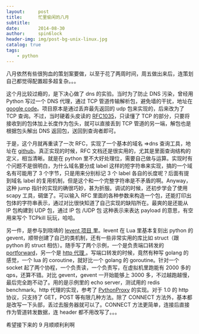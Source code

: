 ```yaml
---
layout:     post
title:      忙里偷闲的八月
subtitle:   
date:       2014-08-30
author:     spin6lock
header-img: img/post-bg-unix-linux.jpg
catalog: true
tags:
    - python
---
```

八月依然有些很狗血的策划案要做，以至于花了两周时间，周五做出来后，连策划自己都觉得配置超多超复杂。。。

这个月比较过瘾的，是下决心做了 dns 的实验。当时为了防止 DNS 污染，曾经用 Python 写过一个 DNS 代理，通过 TCP 管道传输解析包，避免墙的干扰，地址在 [google code](https://code.google.com/p/pydnsproxy/)。项目原本是通过丢弃最先返回的 udp 包来实现的，后来改为了 TCP 查询。不过，当时硬着头皮读的 [RFC1035](https://www.ietf.org/rfc/rfc1035.txt)，只读懂了 TCP 的部分，只要将接收到的包体加上长度作为包头，就可以直接丢到 TCP 管道的另一端，解包也是根据包头解出 DNS 返回包，送回到查询者即可。

于是，这个月就再重读了一次 RFC，实现了一个基本的域名 =>dns 查询工具，地址在 [github](https://github.com/spin6lock/dns_experiment)。真正实现的时候，RFC 文档还是很实用的，尤其是里面查询结构的定义，相当清晰。就是在 python 里不大好处理位，需要自己做与运算。实现时有个问题不是很明白，为什么域名要分成 label 这样的短字符串来实现，搞的一个域名有可能用了 3 个字节，只是用来分别标记 3 个 label 各自的长度呢？后面有提到域名 label 的复用机制，但是这个和一个完整字符串是不矛盾的啊。Anyway，这种 jump 指针的实现的确很巧妙，甚为折服。调试的时候，还初步学会了使用 scapy 工具，碉堡了。可以输入 RFC 里面的各种参数来构造一个包，还能打印出包体的字符串表示，通过对比很快知道了自己实现的缺陷所在。最爽的是还能从 IP 包构建到 UDP 包，通过 IP 包 /UDP 包 这种表示来表达 payload 的意思，有空用来写个 TCPkill 玩玩，哈哈。

另一件，是参与到晓靖的 [levent 项目 ](https://github.com/xjdrew/levent.git) 里。levent 在 Lua 里基本复刻出 python 的 gevent，顺带创建了自己的类机制，还有一些非常实用的库比如 struct（跟 python 的 struct 相仿）。随手写了两个示例，一个是负责端口转发的 [portforward](https://github.com/xjdrew/levent/blob/master/examples/portforward.lua)，另一个是 [http 代理 ](https://github.com/xjdrew/levent/blob/master/examples/http_proxy_server.lua)。写端口转发的时候，竟然有种写 golang 的感觉，一个 lua 的 coroutine，就好比一个 golang 的 goroutine。针对一个 socket 起了两个协程，一个负责读，一个负责写，在虚拟机里跑能有 2000 多的 qps，还算不错。对比 gevent，gevent 一开始能够上 3000 多，不过越跑越慢，最后完全跑不动了。用的是示例里的 echo server，测试用的 redis benchmark。http 代理的实现，参考了 [PythonProxy](https://code.google.com/p/python-proxy/source/browse/trunk/PythonProxy.py) 的实现。对于 1.0 的 http 协议，只支持了 GET，POST 等有限几种方法。除了 CONNECT 方法外，基本都是改写一下头部，丢过去服务器就可以了。CONNECT 方法更简单，连接后直接作为管道转发数据，连 header 都不用改写了。。。

希望接下来的 9 月顺顺利利啊
